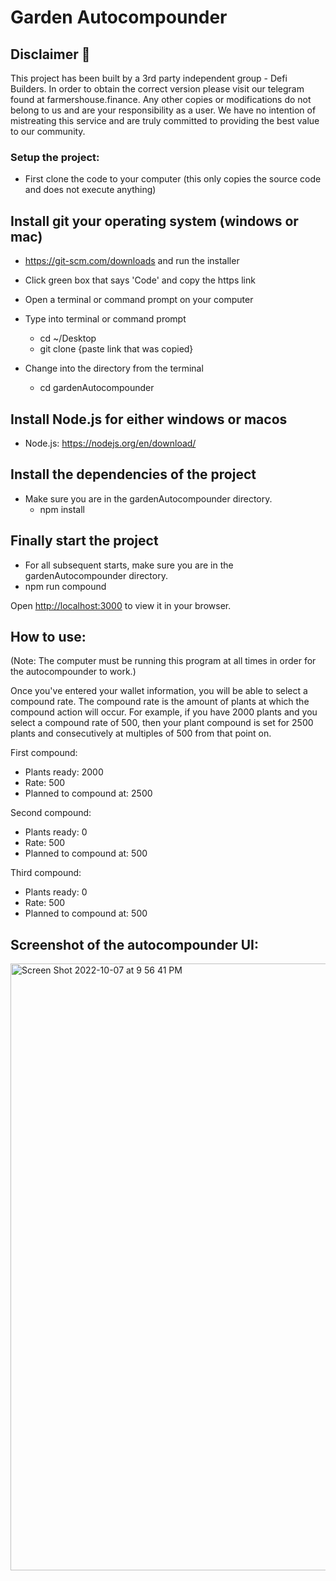 # Garden Autocompounder

## Disclaimer 🛑

This project has been built by a 3rd party independent group - Defi Builders. In order to obtain the correct version please visit our telegram found at farmershouse.finance. Any other copies or modifications do not belong to us and are your responsibility as a user.
We have no intention of mistreating this service and are truly committed to providing the best value to our community.

### Setup the project:

- First clone the code to your computer (this only copies the source code and does not execute anything)

## Install git your operating system (windows or mac) 
- https://git-scm.com/downloads and run the installer

- Click green box that says 'Code' and copy the https link 

- Open a terminal or command prompt on your computer 

- Type into terminal or command prompt 
    - cd ~/Desktop
    - git clone {paste link that was copied}

- Change into the directory from the terminal 
    - cd gardenAutocompounder

## Install Node.js for either windows or macos

- Node.js: https://nodejs.org/en/download/

## Install the dependencies of the project

 - Make sure you are in the gardenAutocompounder directory.
     - npm install

## Finally start the project 
 - For all subsequent starts, make sure you are in the gardenAutocompounder directory.
 - npm run compound

Open [http://localhost:3000](http://localhost:3000) to view it in your browser.

## How to use:

(Note: The computer must be running this program at all times in order for the autocompounder to work.)

Once you've entered your wallet information, you will be able to select a compound rate. The compound rate is the amount of plants at which the compound action will occur. For example, if you have 2000 plants and you select a compound rate of 500, then your plant compound is set for 2500 plants and consecutively at multiples of 500 from that point on. 

First compound:
- Plants ready: 2000
- Rate: 500
- Planned to compound at: 2500

Second compound:
- Plants ready: 0
- Rate: 500
- Planned to compound at: 500

Third compound:
- Plants ready: 0
- Rate: 500
- Planned to compound at: 500

## Screenshot of the autocompounder UI:
<img width="971" alt="Screen Shot 2022-10-07 at 9 56 41 PM" src="https://user-images.githubusercontent.com/115324732/194682323-3d1a779b-25ec-4806-bbff-fb47d1c7481d.png">


